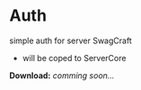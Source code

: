 # Auth
simple auth for server SwagCraft

- will be coped to ServerCore


__Download:__ _comming soon..._
